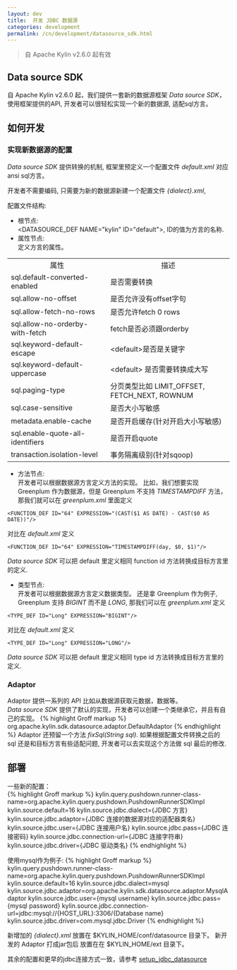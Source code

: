```yaml
---
layout: dev
title:  开发 JDBC 数据源
categories: development
permalink: /cn/development/datasource_sdk.html
---
```


> 自 Apache Kylin v2.6.0 起有效

## Data source SDK
自 Apache Kylin v2.6.0 起，我们提供一套新的数据源框架 *Data source SDK*，使用框架提供的API, 开发者可以很轻松实现一个新的数据源, 适配sql方言。 

## 如何开发

### 实现新数据源的配置

*Data source SDK* 提供转换的机制, 框架里预定义一个配置文件 *default.xml* 对应ansi sql方言。

开发者不需要编码, 只需要为新的数据源新建一个配置文件 *{dialect}.xml*, 

配置文件结构:
* 根节点:  
&lt;DATASOURCE_DEF NAME="kylin" ID="default"&gt;, ID的值为方言的名称.
* 属性节点:  
定义方言的属性。

<table>
  <tbody align="left">  
  <tr>
    <td align="center">属性</td>
    <td align="center">描述</td>
  </tr>
  <tr>
    <td> sql.default-converted-enabled </td>
    <td> 是否需要转换 </td>
  </tr>
  <tr>
    <td> sql.allow-no-offset </td>
    <td> 是否允许没有offset字句 </td>
  </tr>
  <tr>
    <td> sql.allow-fetch-no-rows </td>
    <td> 是否允许fetch 0 rows</td>
  </tr>
  <tr>
    <td> sql.allow-no-orderby-with-fetch </td>
    <td> fetch是否必须跟orderby </td>
  </tr>
  <tr>
    <td> sql.keyword-default-escape  </td>
    <td> &lt;default&gt;是否是关键字 </td>
  </tr>
  <tr>
     <td> sql.keyword-default-uppercase </td>
     <td> &lt;default&gt; 是否需要转换成大写 </td>
  </tr>
  <tr>
    <td> sql.paging-type </td>
    <td> 分页类型比如 LIMIT_OFFSET, FETCH_NEXT, ROWNUM </td>
  </tr>
  <tr>
    <td> sql.case-sensitive </td>
    <td> 是否大小写敏感 </td>
  </tr>
  <tr>
    <td> metadata.enable-cache </td>
    <td> 是否开启缓存(针对开启大小写敏感) </td>
  </tr>
  <tr>
    <td> sql.enable-quote-all-identifiers </td>
    <td> 是否开启quote </td>
  </tr>
  <tr>
    <td> transaction.isolation-level </td>
    <td> 事务隔离级别(针对sqoop) </td>
  </tr>
  </tbody>
</table>


* 方法节点:  
开发者可以根据数据源方言定义方法的实现。
比如，我们想要实现 Greenplum 作为数据源，但是 Greenplum 不支持 *TIMESTAMPDIFF* 方法，那我们就可以在 *greenplum.xml* 里面定义 

```
<FUNCTION_DEF ID="64" EXPRESSION="(CAST($1 AS DATE) - CAST($0 AS DATE))"/>
```

对比在 *default.xml* 定义

```
<FUNCTION_DEF ID="64" EXPRESSION="TIMESTAMPDIFF(day, $0, $1)"/>
```

*Data source SDK* 可以把 default 里定义相同 function id 方法转换成目标方言里的定义.

* 类型节点:  
开发者可以根据数据源方言定义数据类型。
还是拿 Greenplum 作为例子, Greenplum 支持 *BIGINT* 而不是 *LONG*, 那我们可以在 *greenplum.xml* 定义

```
<TYPE_DEF ID="Long" EXPRESSION="BIGINT"/>
```

对比在 *default.xml* 定义

```
<TYPE_DEF ID="Long" EXPRESSION="LONG"/>
```

*Data source SDK* 可以把 default 里定义相同 type id 方法转换成目标方言里的定义.


### Adaptor

Adaptor 提供一系列的 API 比如从数据源获取元数据，数据等。  
*Data source SDK* 提供了默认的实现，开发者可以创建一个类继承它，并且有自己的实现。
{% highlight Groff markup %}
org.apache.kylin.sdk.datasource.adaptor.DefaultAdaptor
{% endhighlight %}
Adaptor 还预留一个方法 *fixSql(String sql)*. 
如果根据配置文件转换之后的 sql 还是和目标方言有些适配问题, 开发者可以去实现这个方法做 sql 最后的修改. 


## 部署
一些新的配置：  
{% highlight Groff markup %}
kylin.query.pushdown.runner-class-name=org.apache.kylin.query.pushdown.PushdownRunnerSDKImpl
kylin.source.default=16
kylin.source.jdbc.dialect={JDBC 方言}
kylin.source.jdbc.adaptor={JDBC 连接的数据源对应的适配器类名}
kylin.source.jdbc.user={JDBC 连接用户名}
kylin.source.jdbc.pass={JDBC 连接密码}
kylin.source.jdbc.connection-url={JDBC 连接字符串}
kylin.source.jdbc.driver={JDBC 驱动类名}
{% endhighlight %}  

使用mysql作为例子:
{% highlight Groff markup %}
kylin.query.pushdown.runner-class-name=org.apache.kylin.query.pushdown.PushdownRunnerSDKImpl
kylin.source.default=16
kylin.source.jdbc.dialect=mysql
kylin.source.jdbc.adaptor=org.apache.kylin.sdk.datasource.adaptor.MysqlAdaptor
kylin.source.jdbc.user={mysql username}
kylin.source.jdbc.pass={mysql password}
kylin.source.jdbc.connection-url=jdbc:mysql://{HOST_URL}:3306/{Database name}
kylin.source.jdbc.driver=com.mysql.jdbc.Driver
{% endhighlight %}

新增加的 *{dialect}.xml* 放置在 $KYLIN_HOME/conf/datasource 目录下。
新开发的 Adaptor 打成jar包后 放置在在 $KYLIN_HOME/ext 目录下。

其余的配置和更早的jdbc连接方式一致，请参考 [setup_jdbc_datasource](/cn/docs/tutorial/setup_jdbc_datasource.html)

